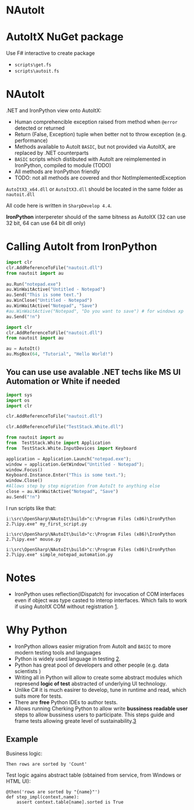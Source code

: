 NAutoIt
===========

AutoItX NuGet package
===
Use F# interactive to create package

- `scripts\get.fs`
- `scripts\autoit.fs`

NAutoIt
===

.NET and IronPython view onto AutoItX:

- Human comprehencible exception raised from method when `@error` detected or returned 
- Return (False, Exception) tuple when better not to throw exception (e.g. performance)
- Methods available to AutoIt `BASIC`, but not provided via AutoItX, are replaced by .NET counterparts
- `BASIC` scripts which distibuted with AutoIt are reimplemented in IronPython, compiled to module (TODO)
- All methods are IronPython friendly
- TODO: not all methods are covered and thor NotImplementedException

`AutoItX3_x64.dll` or `AutoItX3.dll` should be located in the same folder as `nautoit.dll`
 
All code here is written in `SharpDevelop 4.4`.
 
**IronPython** interpereter should of the same bitness as AutoItX (32 can use 32 bit, 64 can use 64 bit dll only)

Calling AutoIt from IronPython
===
```python
import clr
clr.AddReferenceToFile("nautoit.dll")     
from nautoit import au  
 
au.Run("notepad.exe")
au.WinWaitActive("Untitled - Notepad")
au.Send("This is some text.")
au.WinClose("Untitled - Notepad")
au.WinWaitActive("Notepad", "Save")
#au.WinWaitActive("Notepad", "Do you want to save") # for windows xp
au.Send("!n")
```

```python
import clr
clr.AddReferenceToFile("nautoit.dll")     
from nautoit import au

au = AutoIt()
au.MsgBox(64, "Tutorial", "Hello World!")
```

You can use use avalable .NET techs like MS UI Automation or White if needed
---

```python
import sys
import os
import clr

clr.AddReferenceToFile("nautoit.dll")   

clr.AddReferenceToFile("TestStack.White.dll")     

from nautoit import au
from  TestStack.White import Application
from  TestStack.White.InputDevices import Keyboard

application = Application.Launch("notepad.exe");
window = application.GetWindow("Untitled - Notepad");
window.Focus()
Keyboard.Instance.Enter("This is some text.");
window.Close()
#Allows step by step migration from AutoIt to anything else
close = au.WinWaitActive("Notepad", "Save")
au.Send("!n")
```

I run scripts like that:
```
i:\src\OpenSharp\NAutoIt\build>"c:\Program Files (x86)\IronPython 2.7\ipy.exe" my_first_script.py

i:\src\OpenSharp\NAutoIt\build>"c:\Program Files (x86)\IronPython 2.7\ipy.exe" mouse.py

i:\src\OpenSharp\NAutoIt\build>"c:\Program Files (x86)\IronPython 2.7\ipy.exe" simple_notepad_automation.py
```

Notes
===
- IronPython uses reflection(IDispatch) for invocation of COM interfaces even if object was type casted to interop interfaces.
Which fails to work if using AutoItX COM without registration [1].


Why Python
===
- IronPython allows easier migration from AutoIt and `BASIC` to more modern testing tools and languages
- Python is widely used language in testing [2].
- Python has great pool of developers and other people (e.g. data scientists )
- Writing all in Python will allow to create some abstract modules which represend **logic of test** abstracted of underlying UI technology.
- Unlike C# it is much easirer to develop, tune in runtime and read, which suits more for tests.
- There are **free** Python IDEs to author tests.
- Allows running Cherking Python to allow write **bussiness readable user** steps to allow bussiness users to participate. This steps guide and frame tests allowing greate level of sustainability.[3]

Example
----
Business logic:
```gherkin
Then rows are sorted by 'Count' 
```

Test logic agains abstract table (obtained from service, from Windows or HTML UI):
```
@then('rows are sorted by "{name}"')
def step_impl(context,name):
    assert context.table[name].sorted is True
```

[1]: http://stackoverflow.com/questions/9209910/how-to-use-registration-free-com-dll-in-dot-net/9229764?noredirect=1#comment29983358_9229764 
[2]: https://www.diigo.com/list/dzmitry_lahoda/Python+UI+Automation/2tiwxcs10
[3]: https://github.com/cucumber/cucumber/wiki/Gherkin




